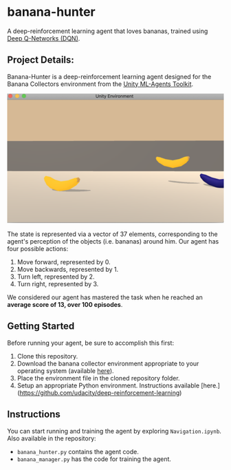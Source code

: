 # banana-hunter
A deep-reinforcement learning agent that loves bananas, trained using [Deep Q-Networks (DQN)](https://www.nature.com/articles/nature14236?wm=book_wap_0005).

## Project Details:
Banana-Hunter is a deep-reinforcement learning agent designed for the Banana Collectors environment from the [Unity ML-Agents Toolkit](https://github.com/Unity-Technologies/ml-agents/blob/master/docs/Learning-Environment-Examples.md).

![The banana collector environment](https://github.com/cptanalatriste/banana-hunter/blob/master/img/environment.png?raw=true)

The state is represented via a vector of 37 elements, corresponding to the agent's perception of the objects (i.e. bananas) around him.  Our agent has four possible actions:

1. Move forward, represented by 0.
1. Move backwards, represented by 1.
1. Turn left, represented by 2.
1. Turn right, represented by 3.

We considered our agent has mastered the task when he reached an **average score of 13, over 100 episodes**.

## Getting Started
Before running your agent, be sure to accomplish this first:
1. Clone this repository.
1. Download the banana collector environment appropriate to your operating system (available [here](https://github.com/udacity/deep-reinforcement-learning/tree/master/p1_navigation)).
1. Place the environment file in the cloned repository folder.
1. Setup an appropriate Python environment. Instructions available [here.]
(https://github.com/udacity/deep-reinforcement-learning)

##  Instructions
You can start running and training the agent by exploring `Navigation.ipynb`. Also available in the repository:

* `banana_hunter.py` contains the agent code.
* `banana_manager.py` has the code for training the agent.
